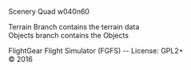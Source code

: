 Scenery Quad
w040n60
 
Terrain Branch contains the terrain data<br>
Objects branch contains the Objects
 
FlightGear Flight Simulator (FGFS) -- License: GPL2+<br>
:copyright: 2016
